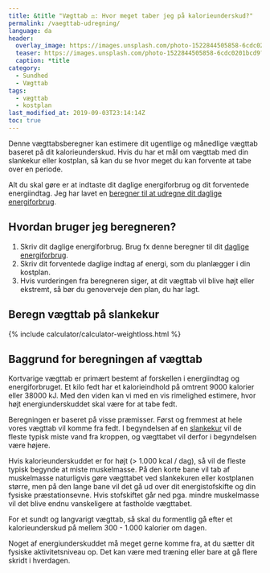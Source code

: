 ```yaml
---
title: &title "Vægttab ⚖: Hvor meget taber jeg på kalorieunderskud?"
permalink: /vaegttab-udregning/
language: da
header:
  overlay_image: https://images.unsplash.com/photo-1522844505858-6cdc0201bcd9?ixlib=rb-1.2.1&ixid=eyJhcHBfaWQiOjEyMDd9&auto=format&fit=crop&w=1950&q=80
  teaser: https://images.unsplash.com/photo-1522844505858-6cdc0201bcd9?ixlib=rb-1.2.1&ixid=eyJhcHBfaWQiOjEyMDd9&auto=format&fit=crop&w=1050&q=80
  caption: *title
category:
  - Sundhed
  - Vægttab
tags:
  - vægttab
  - kostplan
last_modified_at: 2019-09-03T23:14:14Z
toc: true
---
```


Denne vægttabsberegner kan estimere dit ugentlige og månedlige vægttab baseret på dit kalorieunderskud. Hvis du har et mål om vægttab med din slankekur eller kostplan, så kan du se hvor meget du kan forvente at tabe over en periode.

Alt du skal gøre er at indtaste dit daglige energiforbrug og dit forventede energiindtag. Jeg har lavet en [beregner til at udregne dit daglige energiforbrug](/beregner/dagligt-stofskifte-og-forbraending/).

## Hvordan bruger jeg beregneren?

1. Skriv dit daglige energiforbrug. Brug fx denne beregner til dit [daglige energiforbrug](/beregner/dagligt-stofskifte-og-forbraending/).
2. Skriv dit forventede daglige indtag af energi, som du planlægger i din kostplan.
3. Hvis vurderingen fra beregneren siger, at dit vægttab vil blive højt eller ekstremt, så bør du genoverveje den plan, du har lagt.

## Beregn vægttab på slankekur

{% include calculator/calculator-weightloss.html %}

## Baggrund for beregningen af vægttab

Kortvarige vægttab er primært bestemt af forskellen i energiindtag og energiforbruget. Et kilo fedt har et kalorieindhold på omtrent 9000 kalorier eller 38000 kJ. Med den viden kan vi med en vis rimelighed estimere, hvor højt energiunderskuddet skal være for at tabe fedt.

Beregningen er baseret på visse præmisser. Først og fremmest at hele vores vægttab vil komme fra fedt. I begyndelsen af en [slankekur](/slankekur/) vil de fleste typisk miste vand fra kroppen, og vægttabet vil derfor i begyndelsen være højere.

Hvis kalorieunderskuddet er for højt (> 1.000 kcal / dag), så vil de fleste typisk begynde at miste muskelmasse. På den korte bane vil tab af muskelmasse naturligvis gøre vægttabet ved slankekuren eller kostplanen større, men på den lange bane vil det gå ud over dit energistofskifte og din fysiske præstationsevne. Hvis stofskiftet går ned pga. mindre muskelmasse vil det blive endnu vanskeligere at fastholde vægttabet.

For et sundt og langvarigt vægttab, så skal du formentlig gå efter et kalorieunderskud på mellem 300 - 1.000 kalorier om dagen.

Noget af energiunderskuddet må meget gerne komme fra, at du sætter dit fysiske aktivitetsniveau op. Det kan være med træning eller bare at gå flere skridt i hverdagen.
